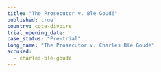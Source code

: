 ```yaml
---
title: "The Prosecutor v. Blé Goudé"  
published: true  
country: cote-divoire  
trial_opening_date:  
case_status: "Pre-trial"  
long_name: "The Prosecutor v. Charles Blé Goudé"  
accused:  
  - charles-blé-goudé
---
```

